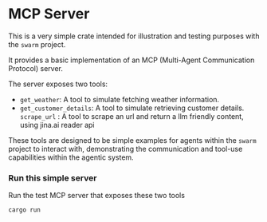 # MCP Server

This is a very simple crate intended for illustration and testing purposes with the `swarm` project.

It provides a basic implementation of an MCP (Multi-Agent Communication Protocol) server.

The server exposes two tools:

*   `get_weather`: A tool to simulate fetching weather information.
*   `get_customer_details`: A tool to simulate retrieving customer details.
    `scrape_url` : A tool to scrape an url and return a llm friendly content, using jina.ai reader api

These tools are designed to be simple examples for agents within the `swarm` project to interact with, demonstrating the communication and tool-use capabilities within the agentic system.


### **Run this simple server**

Run the test MCP server that exposes these two tools

```bash
cargo run
```
